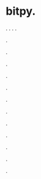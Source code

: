 # bitpy.
.
.
.
.












.






















































.
























.



























.

















































































.































































.































































































.















.


































































.
























































































.




.






.




















